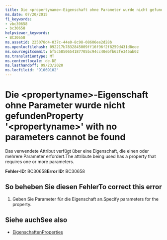```yaml
---
title: Die <propertyname>-Eigenschaft ohne Parameter wurde nicht gefunden
ms.date: 07/20/2015
f1_keywords:
- vbc30658
- bc30658
helpviewer_keywords:
- BC30658
ms.assetid: 225078d4-037c-44e0-8c98-08606ee2d28b
ms.openlocfilehash: 092217b7832845009ff16f96f2f8259d431d8eee
ms.sourcegitcommit: bf5c5850654187705bc94cc40ebfb62fe346ab02
ms.translationtype: MT
ms.contentlocale: de-DE
ms.lasthandoff: 09/23/2020
ms.locfileid: "91069102"
---
```

# <a name="property-propertyname-with-no-parameters-cannot-be-found"></a><span data-ttu-id="9801f-102">Die \<propertyname>-Eigenschaft ohne Parameter wurde nicht gefunden</span><span class="sxs-lookup"><span data-stu-id="9801f-102">Property '\<propertyname>' with no parameters cannot be found</span></span>

<span data-ttu-id="9801f-103">Das verwendete Attribut verfügt über eine Eigenschaft, die einen oder mehrere Parameter erfordert.</span><span class="sxs-lookup"><span data-stu-id="9801f-103">The attribute being used has a property that requires one or more parameters.</span></span>  
  
 <span data-ttu-id="9801f-104">**Fehler-ID:** BC30658</span><span class="sxs-lookup"><span data-stu-id="9801f-104">**Error ID:** BC30658</span></span>  
  
## <a name="to-correct-this-error"></a><span data-ttu-id="9801f-105">So beheben Sie diesen Fehler</span><span class="sxs-lookup"><span data-stu-id="9801f-105">To correct this error</span></span>  
  
1. <span data-ttu-id="9801f-106">Geben Sie Parameter für die Eigenschaft an.</span><span class="sxs-lookup"><span data-stu-id="9801f-106">Specify parameters for the property.</span></span>  
  
## <a name="see-also"></a><span data-ttu-id="9801f-107">Siehe auch</span><span class="sxs-lookup"><span data-stu-id="9801f-107">See also</span></span>

- [<span data-ttu-id="9801f-108">Eigenschaften</span><span class="sxs-lookup"><span data-stu-id="9801f-108">Properties</span></span>](../language-reference/properties.md)
